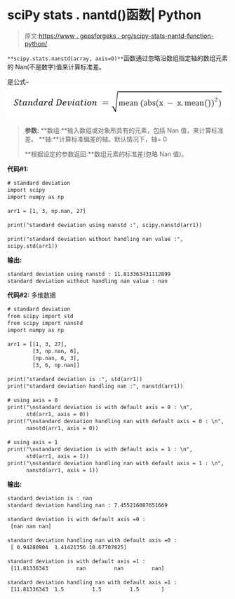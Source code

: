 # sciPy stats . nantd()函数| Python

> 原文:[https://www . geesforgeks . org/scipy-stats-nantd-function-python/](https://www.geeksforgeeks.org/scipy-stats-nanstd-function-python/)

`**scipy.stats.nanstd(array, axis=0)**`函数通过忽略沿数组指定轴的数组元素的 Nan(不是数字)值来计算标准差。

是公式–
![](img/4a0d323535121aea9e67d9d58ee5e4f7.png)

> **参数:**
> **数组:**输入数组或对象所具有的元素，包括 Nan 值，来计算标准差。
> **轴:**计算标准偏差的轴。默认情况下，轴= 0
> 
> **根据设定的参数返回:**数组元素的标准差(忽略 Nan 值)。

**代码#1:**

```
# standard deviation 
import scipy
import numpy as np

arr1 = [1, 3, np.nan, 27] 

print("standard deviation using nanstd :", scipy.nanstd(arr1))

print("standard deviation without handling nan value :", scipy.std(arr1)) 
```

**输出:**

```
standard deviation using nanstd : 11.813363431112899
standard deviation without handling nan value : nan
```

**代码#2:** 多维数据

```
# standard deviation 
from scipy import std
from scipy import nanstd
import numpy as np

arr1 = [[1, 3, 27], 
        [3, np.nan, 6], 
        [np.nan, 6, 3], 
        [3, 6, np.nan]] 

print("standard deviation is :", std(arr1)) 
print("standard deviation handling nan :", nanstd(arr1)) 

# using axis = 0
print("\nstandard deviation is with default axis = 0 : \n", 
      std(arr1, axis = 0))
print("\nstandard deviation handling nan with default axis = 0 : \n", 
      nanstd(arr1, axis = 0))

# using axis = 1
print("\nstandard deviation is with default axis = 1 : \n", 
      std(arr1, axis = 1))  
print("\nstandard deviation handling nan with default axis = 1 : \n", 
      nanstd(arr1, axis = 1))  
```

**输出:**

```
standard deviation is : nan
standard deviation handling nan : 7.455216087651669

standard deviation is with default axis =0 : 
 [nan nan nan]

standard deviation handling nan with default axis =0 : 
 [ 0.94280904  1.41421356 10.67707825]

standard deviation is with default axis =1 : 
 [11.81336343         nan         nan         nan]

standard deviation handling nan with default axis =1 : 
 [11.81336343  1.5         1.5         1.5       ]
```